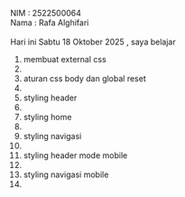 NIM : 2522500064 <br>
Nama : Rafa Alghifari <br><br>
Hari ini Sabtu 18 Oktober 2025 , saya belajar<ol>
<li> membuat external css <li>
<li> aturan css body dan global reset <li>
<li> styling header <li>
<li> styling home<li>
<li> styling navigasi<li>
<li> styling header mode mobile<li>
<li> styling navigasi mobile<li>
<ol>